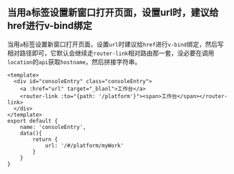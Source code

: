 ## 当用a标签设置新窗口打开页面，设置url时，建议给href进行v-bind绑定

当用`a`标签设置新窗口打开页面，设置`url`时建议给`href`进行`v-bind`绑定，然后写相对路径即可，它默认会继续走`router-link`相对路由那一套，没必要在调用`location`的`api`获取`hostname`，然后拼接字符串。


```
<template>
  <div id="consoleEntry" class="consoleEntry">
    <a :href="url" target="_blanl">工作台</a>
    <router-link :to="{path: '/platform'}"><span>工作台</span></router-link>
  </div>
</template>
export default {
    name: 'consoleEntry',
    data(){
        return {
            url: '/#/platform/myWork'
        }
    }
}
```
